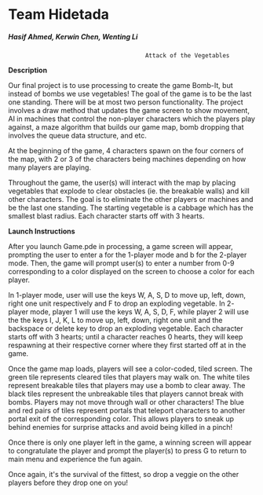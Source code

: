 # Team Hidetada
##### Hasif Ahmed, Kerwin Chen, Wenting Li

                                           Attack of the Vegetables 
                                          
**Description**

Our final project is to use processing to create the game Bomb-It, but instead of bombs we use vegetables! The goal of the game is to be the last one standing. There will be at most two person functionality. The project involves a draw method that updates the game screen to show movement, AI in machines that control the non-player characters which the players play against, a maze algorithm that builds our game map, bomb dropping that involves the queue data structure, and etc.

At the beginning of the game, 4 characters spawn on the four corners of the map, with 2 or 3 of the characters being machines depending on how many players are playing.

Throughout the game, the user(s) will interact with the map by placing vegetables that explode to clear obstacles (ie. the breakable walls) and kill other characters. The goal is to eliminate the other players or machines and be the last one standing. The starting vegetable is a cabbage which has the smallest blast radius. Each character starts off with 3 hearts.

**Launch Instructions**

After you launch Game.pde in processing, a game screen will appear, prompting the user to enter a for the 1-player mode and b for the 2-player mode. Then, the game will prompt user(s) to enter a number from 0-9 corresponding to a color displayed on the screen to choose a color for each player.

In 1-player mode, user will use the keys W, A, S, D to move up, left, down, right one unit respectively and F to drop an exploding vegetable. In 2- player mode, player 1 will use the keys W, A, S, D, F, while player 2 will use the the keys I, J, K, L to move up, left, down, right one unit and the backspace or delete key to drop an exploding vegetable. Each character starts off with 3 hearts; until a character reaches 0 hearts, they will keep respawning at their respective corner where they first started off at in the game. 

Once the game map loads, players will see a color-coded, tiled screen. The green tile represents cleared tiles that players may walk on. The white tiles represent breakable tiles that players may use a bomb to clear away. The black tiles represent the unbreakable tiles that players cannot break with bombs. Players may not move through wall or other characters! The blue and red pairs of tiles represent portals that teleport characters to another portal exit of the corresponding color. This allows players to sneak up behind enemies for surprise attacks and avoid being killed in a pinch!

Once there is only one player left in the game, a winning screen will appear to congratulate the player and prompt the player(s) to press G to return to main menu and experience the fun again.

Once again, it's the survival of the fittest, so drop a veggie on the other players before they drop one on you! 


